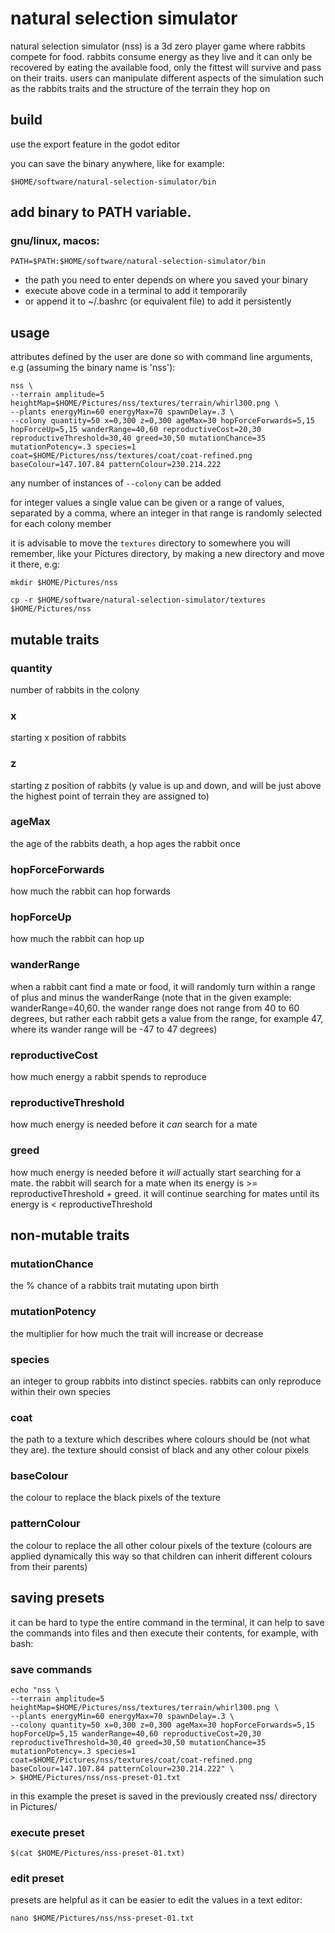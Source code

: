 # natural selection simulator

natural selection simulator (nss) is a 3d zero player game where rabbits compete for food.
rabbits consume energy as they live and it can only be recovered by eating the available food, only the fittest will survive and pass on their traits. 
users can manipulate different aspects of the simulation such as the rabbits traits and the structure of the terrain they hop on


## build

use the export feature in the godot editor

you can save the binary anywhere, like for example:
```
$HOME/software/natural-selection-simulator/bin
```

## add binary to PATH variable. 

### gnu/linux, macos:
```
PATH=$PATH:$HOME/software/natural-selection-simulator/bin

```
+ the path you need to enter depends on where you saved your binary
+ execute above code in a terminal to add it temporarily
+ or append it to ~/.bashrc (or equivalent file) to add it persistently

## usage

attributes defined by the user are done so with command line arguments, e.g (assuming the binary name is 'nss'):

```
nss \
--terrain amplitude=5 heightMap=$HOME/Pictures/nss/textures/terrain/whirl300.png \
--plants energyMin=60 energyMax=70 spawnDelay=.3 \
--colony quantity=50 x=0,300 z=0,300 ageMax=30 hopForceForwards=5,15 hopForceUp=5,15 wanderRange=40,60 reproductiveCost=20,30 reproductiveThreshold=30,40 greed=30,50 mutationChance=35 mutationPotency=.3 species=1 coat=$HOME/Pictures/nss/textures/coat/coat-refined.png baseColour=147.107.84 patternColour=230.214.222
```
any number of instances of ``--colony`` can be added

for integer values a single value can be given or a range of values, separated by a comma, where an integer in that range is randomly selected for each colony member 

it is advisable to move the ``textures`` directory to somewhere you will remember, like your Pictures directory, by making a new directory and move it there, e.g:

```
mkdir $HOME/Pictures/nss
```
```
cp -r $HOME/software/natural-selection-simulator/textures $HOME/Pictures/nss
```

## mutable traits
	
### quantity

number of rabbits in the colony

### x

starting x position of rabbits

### z

starting z position of rabbits (y value is up and down, and will be just above the highest point of terrain they are assigned to)

### ageMax

the age of the rabbits death, a hop ages the rabbit once

### hopForceForwards

how much the rabbit can hop forwards

### hopForceUp

how much the rabbit can hop up

### wanderRange

when a rabbit cant find a mate or food, it will randomly turn within a range of plus and minus the wanderRange (note that in the given example: wanderRange=40,60. the wander range does not range from 40 to 60 degrees, but rather each rabbit gets a value from the range, for example 47, where its wander range will be -47 to 47 degrees)

### reproductiveCost 

how much energy a rabbit spends to reproduce

### reproductiveThreshold

how much energy is needed before it *can* search for a mate

### greed

how much energy is needed before it *will* actually start searching for a mate. the rabbit will search for a mate when its energy is >= reproductiveThreshold + greed. it will continue searching for mates until its energy is < reproductiveThreshold
## non-mutable traits

### mutationChance

the % chance of a rabbits trait mutating upon birth 

### mutationPotency

the multiplier for how much the trait will increase or decrease

### species

an integer to group rabbits into distinct species. rabbits can only reproduce within their own species

### coat

the path to a texture which describes where colours should be (not what they are). the texture should consist of black and any other colour pixels

### baseColour

the colour to replace the black pixels of the texture

### patternColour

the colour to replace the all other colour pixels of the texture (colours are applied dynamically this way so that children can inherit different colours from their parents)

## saving presets

it can be hard to type the entire command in the terminal, it can help to save the commands into files and then execute their contents, for example, with bash:

### save commands

```
echo "nss \
--terrain amplitude=5 heightMap=$HOME/Pictures/nss/textures/terrain/whirl300.png \
--plants energyMin=60 energyMax=70 spawnDelay=.3 \
--colony quantity=50 x=0,300 z=0,300 ageMax=30 hopForceForwards=5,15 hopForceUp=5,15 wanderRange=40,60 reproductiveCost=20,30 reproductiveThreshold=30,40 greed=30,50 mutationChance=35 mutationPotency=.3 species=1 coat=$HOME/Pictures/nss/textures/coat/coat-refined.png baseColour=147.107.84 patternColour=230.214.222" \
> $HOME/Pictures/nss/nss-preset-01.txt

```

in this example the preset is saved in the previously created nss/ directory in Pictures/

### execute preset

```
$(cat $HOME/Pictures/nss-preset-01.txt)
```

### edit preset

presets are helpful as it can be easier to edit the values in a text editor:

```
nano $HOME/Pictures/nss/nss-preset-01.txt
```
